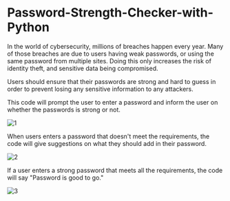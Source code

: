 # Password-Strength-Checker-with-Python

In the world of cybersecurity, millions of breaches happen every year. Many of those breaches are due to users having 
weak passwords, or using the same password from multiple sites. Doing this only increases the risk of identity theft, 
and sensitive data being compromised.

Users should ensure that their passwords are strong and hard to guess in order to prevent losing any sensitive information
to any attackers. 


This code will prompt the user to enter a password and inform the user on whether the passwords is strong or not.

![1](https://github.com/obi298/Password-Strength-Checker-with-Python/assets/90945162/bdba1860-0c94-443a-bda4-06a8ac8dd22f)


When users enters a password that doesn't meet the requirements, the code will give suggestions on what they should add in their password.


![2](https://github.com/obi298/Password-Strength-Checker-with-Python/assets/90945162/829a9804-06b0-4df1-960b-e3de0f9970cf)

If a user enters a strong password that meets all the requirements, the code will say "Password is good to go."

![3](https://github.com/obi298/Password-Strength-Checker-with-Python/assets/90945162/093ccda2-e638-4ef8-8c66-1b37eb9783b4)








